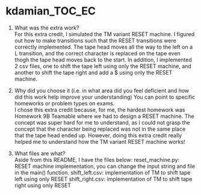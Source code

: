 # kdamian_TOC_EC
1. What was the extra work? <br />
For this extra credit, I simulated the TM variant RESET machine. I figured out how to make transitions such that the RESET transitions were correctly implemented. The tape head moves all the way to the left on a L transition, and the correct character is replaced on the tape even thogh the tape head moves back to the start. In addition, I implemented 2 csv files, one to shift the tape left using only the RESET machine, and another to shift the tape right and add a $ using only the RESET machine. 

2. Why did you choose it (i.e. in what area did you feel deficient and how did this work help improve your understanding) You can point to specific homeworks or problem types on exams. <br />
I chose this extra credit because, for me, the hardest homework was Homework 9B Teamable where we had to design a RESET machine. The concept was super hard for me to understand, as I could not grasp the concept that the character being replaced was not in the same place that the tape head ended up. However, doing this extra credit really helped me to understand how the TM variant RESET machine works!

3. What files are what? <br />
Aside from this README, I have the files below:
reset_machine.py: RESET machine implementation, you can change the input string and file in the main() function.
shift_left.csv: implementation of TM to shift tape left using only RESET
shift_right.csv: implementation of TM to shift tape right using only RESET

